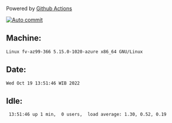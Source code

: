 Powered by [Github Actions](https://github.com/features/actions)

[![Auto commit](https://github.com/hiage/workstation/workflows/Auto%20commit/badge.svg)](https://github.com/hiage/workstation/actions?query=workflow%3A%22Auto+commit%22)

## Machine:
```
Linux fv-az99-366 5.15.0-1020-azure x86_64 GNU/Linux
```
## Date:
```
Wed Oct 19 13:51:46 WIB 2022
```
## Idle:
```
 13:51:46 up 1 min,  0 users,  load average: 1.30, 0.52, 0.19
```
